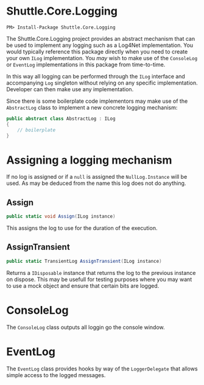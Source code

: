 # Shuttle.Core.Logging

```
PM> Install-Package Shuttle.Core.Logging
```

The Shuttle.Core.Logging project provides an abstract mechanism that can be used to implement any logging such as a Log4Net implementation.  You would typically reference this package directly when you need to create your own `ILog` implementation.  You *may* wish to make use of the `ConsoleLog` or `EventLog` implementations in this package from time-to-time.

In this way all logging can be performed through the `ILog` interface and accompanying `Log` singleton without relying on any specific implementation.  Developer can then make use any implementation.

Since there is some boilerplate code implementors may make use of the `AbstractLog` class to implement a new concrete logging mechanism:

``` c#
public abstract class AbstractLog : ILog
{
	// boilerplate
}
```

# Assigning a logging mechanism

If no log is assigned or if a `null` is assigned the `NullLog.Instance` will be used.  As may be deduced from the name this log does not do anything.

## Assign

``` c#
public static void Assign(ILog instance)
```

This assigns the log to use for the duration of the execution.

## AssignTransient

``` c#
public static TransientLog AssignTransient(ILog instance)
```

Returns a `IDisposable` instance that returns the log to the previous instance on dispose.  This may be usefull for testing purposes where you may want to use a mock object and ensure that certain bits are logged.

# ConsoleLog

The `ConsoleLog` class outputs all loggin go the console window.

# EventLog

The `EventLog` class provides hooks by way of the `LoggerDelegate` that allows simple access to the logged messages.

